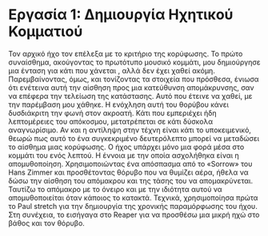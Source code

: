 # Εργασία 1: Δημιουργία Ηχητικού Κομματιού

Τον αρχικό ήχο τον επέλεξα με το κριτήριο της κορύφωσης. Το πρώτο συναίσθημα, ακούγοντας το πρωτότυπο μουσικό κομμάτι, μου δημιούργησε μια ένταση για κάτι που χάνεται , αλλά δεν έχει χαθεί ακόμη. Παρεμβαίνοντας, όμως, και τονίζοντας τα στοιχεία που πρόσθεσα, ένιωσα ότι ενέτεινα αυτή την αίσθηση προς μια κατεύθυνση απομάκρυνσης, σαν να επέφερα την τελείωση της κατάστασης. Αυτό που έτεινε να χαθεί, με την παρέμβαση μου χάθηκε. Η ενόχληση αυτή του θορύβου κάνει δυσδιάκριτη την φωνή στον ακροατή. Κάτι που εμπεριέχει ήδη λεπτομέρειες του απόκοσμου, μετατρέπεται σε κάτι δύσκολα αναγνωρίσιμο. Αν και η αντίληψη στην τέχνη είναι κάτι το υποκειμενικό, θεωρώ πως αυτό το ένα συγκεκριμένο δευτερόλεπτο μπορεί να μεταδώσει το αίσθημα μιας κορύφωσης. Ο ήχος υπάρχει μόνο μια φορά μέσα στο κομμάτι του ενός λεπτού. 
Η έννοια με την οποία ασχολήθηκα είναι η απομυθοποίηση. Χρησιμοποιώντας ένα απόσπασμα από το «Sorrow» του Hans Zimmer και προσθέτοντας θόρυβο που να θυμίζει αέρα, ήθελα να δώσω την αίσθηση του απόμακρου και της τάσης του να απομακρύνεται. Ταυτίζω το απόμακρο με το όνειρο και με την ιδιότητα αυτού να απομυθοποιείται όταν κάποιος το κατακτά.
Τεχνικά, χρησιμοποίησα πρώτα το Paul stretch για την δημιουργία της χρονικής παραμόρφωσης του ήχου. Στη συνέχεια, το εισήγαγα στο Reaper για να προσθέσω μια μικρή ηχώ στο βάθος και τον θόρυβο.
